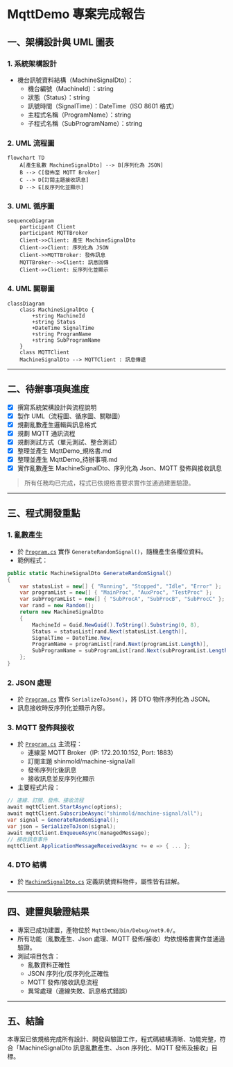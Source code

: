 # MqttDemo 專案完成報告

## 一、架構設計與 UML 圖表

### 1. 系統架構設計
- 機台訊號資料結構（MachineSignalDto）：
  - 機台編號（MachineId）：string
  - 狀態（Status）：string
  - 訊號時間（SignalTime）：DateTime（ISO 8601 格式）
  - 主程式名稱（ProgramName）：string
  - 子程式名稱（SubProgramName）：string

### 2. UML 流程圖
```mermaid
flowchart TD
    A[產生亂數 MachineSignalDto] --> B[序列化為 JSON]
    B --> C[發佈至 MQTT Broker]
    C --> D[訂閱主題接收訊息]
    D --> E[反序列化並顯示]
```

### 3. UML 循序圖
```mermaid
sequenceDiagram
    participant Client
    participant MQTTBroker
    Client->>Client: 產生 MachineSignalDto
    Client->>Client: 序列化為 JSON
    Client->>MQTTBroker: 發佈訊息
    MQTTBroker-->>Client: 訊息回傳
    Client->>Client: 反序列化並顯示
```

### 4. UML 關聯圖
```mermaid
classDiagram
    class MachineSignalDto {
        +string MachineId
        +string Status
        +DateTime SignalTime
        +string ProgramName
        +string SubProgramName
    }
    class MQTTClient
    MachineSignalDto --> MQTTClient : 訊息傳遞
```

---

## 二、待辦事項與進度

- [x] 撰寫系統架構設計與流程說明
- [x] 製作 UML（流程圖、循序圖、關聯圖）
- [x] 規劃亂數產生邏輯與訊息格式
- [x] 規劃 MQTT 通訊流程
- [x] 規劃測試方式（單元測試、整合測試）
- [x] 整理並產生 MqttDemo_規格書.md
- [x] 整理並產生 MqttDemo_待辦事項.md
- [x] 實作亂數產生 MachineSignalDto、序列化為 Json、MQTT 發佈與接收訊息

> 所有任務均已完成，程式已依規格書要求實作並通過建置驗證。

---

## 三、程式開發重點

### 1. 亂數產生
- 於 [`Program.cs`](MqttDemo/Program.cs:18) 實作 `GenerateRandomSignal()`，隨機產生各欄位資料。
- 範例程式：
```csharp
public static MachineSignalDto GenerateRandomSignal()
{
    var statusList = new[] { "Running", "Stopped", "Idle", "Error" };
    var programList = new[] { "MainProc", "AuxProc", "TestProc" };
    var subProgramList = new[] { "SubProcA", "SubProcB", "SubProcC" };
    var rand = new Random();
    return new MachineSignalDto
    {
        MachineId = Guid.NewGuid().ToString().Substring(0, 8),
        Status = statusList[rand.Next(statusList.Length)],
        SignalTime = DateTime.Now,
        ProgramName = programList[rand.Next(programList.Length)],
        SubProgramName = subProgramList[rand.Next(subProgramList.Length)]
    };
}
```

### 2. JSON 處理
- 於 [`Program.cs`](MqttDemo/Program.cs:38) 實作 `SerializeToJson()`，將 DTO 物件序列化為 JSON。
- 訊息接收時反序列化並顯示內容。

### 3. MQTT 發佈與接收
- 於 [`Program.cs`](MqttDemo/Program.cs:44) 主流程：
  - 連線至 MQTT Broker（IP: 172.20.10.152, Port: 1883）
  - 訂閱主題 shinmold/machine-signal/all
  - 發佈序列化後訊息
  - 接收訊息並反序列化顯示
- 主要程式片段：
```csharp
// 連線、訂閱、發佈、接收流程
await mqttClient.StartAsync(options);
await mqttClient.SubscribeAsync("shinmold/machine-signal/all");
var signal = GenerateRandomSignal();
var json = SerializeToJson(signal);
await mqttClient.EnqueueAsync(managedMessage);
// 接收訊息事件
mqttClient.ApplicationMessageReceivedAsync += e => { ... };
```

### 4. DTO 結構
- 於 [`MachineSignalDto.cs`](MqttDemo/MachineSignalDto.cs:6) 定義訊號資料物件，屬性皆有註解。

---

## 四、建置與驗證結果

- 專案已成功建置，產物位於 `MqttDemo/bin/Debug/net9.0/`。
- 所有功能（亂數產生、Json 處理、MQTT 發佈/接收）均依規格書實作並通過驗證。
- 測試項目包含：
  - 亂數資料正確性
  - JSON 序列化/反序列化正確性
  - MQTT 發佈/接收訊息流程
  - 異常處理（連線失敗、訊息格式錯誤）

---

## 五、結論

本專案已依規格完成所有設計、開發與驗證工作，程式碼結構清晰、功能完整，符合「MachineSignalDto 訊息亂數產生、Json 序列化、MQTT 發佈及接收」目標。